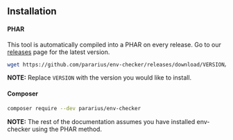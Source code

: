 ## Installation

#### PHAR

This tool is automatically compiled into a PHAR on every release.
Go to our [releases](https://github.com/Pararius/env-checker/releases) page for the latest version.

```bash
wget https://github.com/pararius/env-checker/releases/download/VERSION/env-checker.phar
```

**NOTE:** Replace `VERSION` with the version you would like to install.


#### Composer

```bash
composer require --dev pararius/env-checker
```

**NOTE:** The rest of the documentation assumes you have installed env-checker using the PHAR method. 

